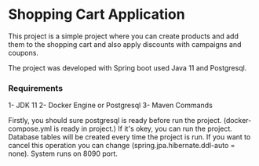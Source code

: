 # Shopping Cart Application

This project is a simple project where you can create products and add them to the shopping cart 
and also apply discounts with campaigns and coupons.

The project was developed with Spring boot used Java 11 and Postgresql.

### Requirements
1- JDK 11
2- Docker Engine or Postgresql
3- Maven Commands

Firstly, you should sure postgresql is ready before run the project. (docker-compose.yml is ready in project.)
If it's okey, you can run the project.
Database tables will be created every time the project is run.
If you want to cancel this operation you can change (spring.jpa.hibernate.ddl-auto = none).
System runs on 8090 port. 
